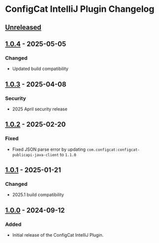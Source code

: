<!-- Keep a Changelog guide -> https://keepachangelog.com -->

# ConfigCat IntelliJ Plugin Changelog

## [Unreleased]

## [1.0.4] - 2025-05-05

### Changed

- Updated build compatibility

## [1.0.3] - 2025-04-08

### Security

- 2025 April security release

## [1.0.2] - 2025-02-20

### Fixed

- Fixed JSON parse error by updating `com.configcat:configcat-publicapi-java-client` to `1.1.0`

## [1.0.1] - 2025-01-21

### Changed

- 2025.1 build compatibility

## [1.0.0] - 2024-09-12

### Added

- Initial release of the ConfigCat IntelliJ Plugin.

[Unreleased]: https://github.com/configcat/intellij-plugin/compare/v1.0.4...HEAD
[1.0.4]: https://github.com/configcat/intellij-plugin/compare/v1.0.3...v1.0.4
[1.0.3]: https://github.com/configcat/intellij-plugin/compare/v1.0.2...v1.0.3
[1.0.2]: https://github.com/configcat/intellij-plugin/compare/v1.0.1...v1.0.2
[1.0.1]: https://github.com/configcat/intellij-plugin/compare/v1.0.0...v1.0.1
[1.0.0]: https://github.com/configcat/intellij-plugin/commits/v1.0.0
